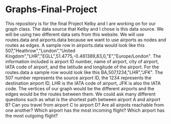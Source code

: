 # Graphs-Final-Project
This repository is for the final Project Kelby and I are working on for our graph class. The data source that Kelby and I chose is this data source. We will be using two different data sets from this website. We will use routes.data and airports.data because we want to use airports as nodes and routes as edges. A sample row in airports.data would look like this 507,"Heathrow","London","United Kingdom","LHR","EGLL",51.4775,-0.461389,83,0,"E","Europe/London". The information included is airport ID number, name of airport, city of airport, IATA code of airport, and the latitude and longitude of the airport. For the routes.data a sample row would look like this BA,507,1234,"LHR","JFK". The 507 number represents the source airport ID, the 1234 represents the destination airport ID, LHR is the IATA code of airport, JFK is also the IATA code. The vertices of our graph would be the different airports and the edges would be the routes between them. We could ask many different questions such as what is the shortest path between airport A and airport B? Can you travel from airport C to airport D? Are all airpots reachable from one another? Which airport has the most incoming flight? Which airport has the most outgoing flight?

